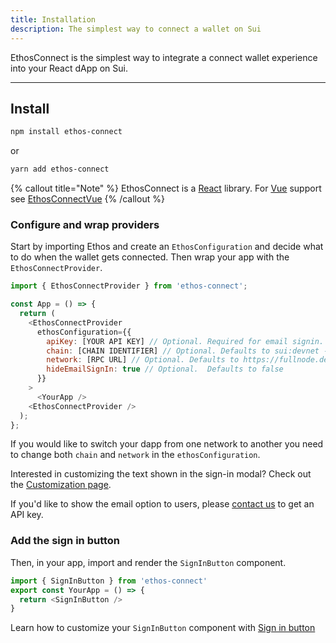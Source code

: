 ```yaml
---
title: Installation
description: The simplest way to connect a wallet on Sui
---
```


EthosConnect is the simplest way to integrate a connect wallet experience into your React dApp on Sui.

---

## Install

```bash
npm install ethos-connect
```

or

```bash
yarn add ethos-connect
```

{% callout title="Note" %}
EthosConnect is a [React](https://reactjs.org/) library. For [Vue](https://vuejs.org/) support see [EthosConnectVue](/example-vue-app)
{% /callout %}

### Configure and wrap providers

Start by importing Ethos and create an `EthosConfiguration` and decide what to do when the wallet gets connected. Then wrap your app with the `EthosConnectProvider`.

```js
import { EthosConnectProvider } from 'ethos-connect';

const App = () => {
  return (
    <EthosConnectProvider
      ethosConfiguration={{
        apiKey: [YOUR API KEY] // Optional. Required for email signin. Please contact support@ethoswallet.xyz to acquire an API key.
        chain: [CHAIN IDENTIFIER] // Optional. Defaults to sui:devnet - An enum containing acceptable chain identifier strings can be imported from the ethos-connect package 
        network: [RPC URL] // Optional. Defaults to https://fullnode.devnet.sui.io/ 
        hideEmailSignIn: true // Optional.  Defaults to false
      }}
    >
      <YourApp />
    <EthosConnectProvider />
  );
};
```

If you would like to switch your dapp from one network to another you need to change both `chain` and `network` in the `ethosConfiguration`.

Interested in customizing the text shown in the sign-in modal? Check out the [Customization page](customization).

If you'd like to show the email option to users, please [contact us](mailto:support@ethoswallet.xyz) to get an API key.

### Add the sign in button

Then, in your app, import and render the `SignInButton` component.

```js
import { SignInButton } from 'ethos-connect'
export const YourApp = () => {
  return <SignInButton />
}
```

Learn how to customize your `SignInButton` component with [Sign in button](sign-in-button)
